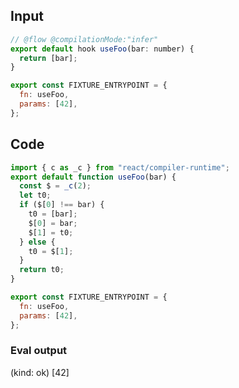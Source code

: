 
## Input

```javascript
// @flow @compilationMode:"infer"
export default hook useFoo(bar: number) {
  return [bar];
}

export const FIXTURE_ENTRYPOINT = {
  fn: useFoo,
  params: [42],
};

```

## Code

```javascript
import { c as _c } from "react/compiler-runtime";
export default function useFoo(bar) {
  const $ = _c(2);
  let t0;
  if ($[0] !== bar) {
    t0 = [bar];
    $[0] = bar;
    $[1] = t0;
  } else {
    t0 = $[1];
  }
  return t0;
}

export const FIXTURE_ENTRYPOINT = {
  fn: useFoo,
  params: [42],
};

```
      
### Eval output
(kind: ok) [42]